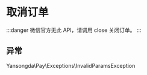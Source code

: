 # 取消订单

:::danger
微信官方无此 API，请调用 close 关闭订单。
:::

## 异常

Yansongda\Pay\Exceptions\InvalidParamsException
